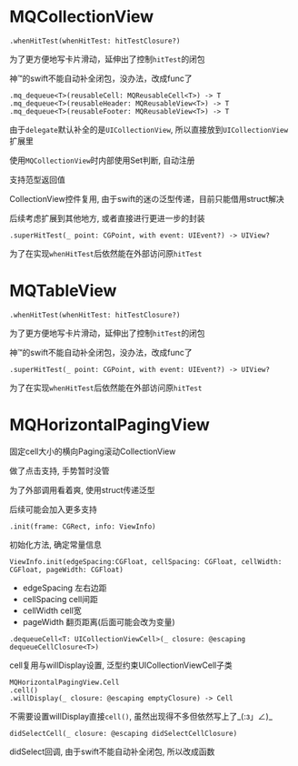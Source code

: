 # MQCollectionView

```
.whenHitTest(whenHitTest: hitTestClosure?)
```

为了更方便地写卡片滑动，延伸出了控制`hitTest`的闭包

神™的swift不能自动补全闭包，没办法，改成func了

```
.mq_dequeue<T>(reusableCell: MQReusableCell<T>) -> T
.mq_dequeue<T>(reusableHeader: MQReusableView<T>) -> T
.mq_dequeue<T>(reusableFooter: MQReusableView<T>) -> T
```

由于`delegate`默认补全的是`UICollectionView`, 所以直接放到`UICollectionView`扩展里

使用`MQCollectionView`时内部使用Set判断, 自动注册

支持范型返回值

CollectionView控件复用, 由于swift的迷の泛型传递，目前只能借用struct解决

后续考虑扩展到其他地方, 或者直接进行更进一步的封装

```
.superHitTest(_ point: CGPoint, with event: UIEvent?) -> UIView?
```

为了在实现`whenHitTest`后依然能在外部访问原`hitTest`

# MQTableView

```
.whenHitTest(whenHitTest: hitTestClosure?)
```

为了更方便地写卡片滑动，延伸出了控制`hitTest`的闭包

神™的swift不能自动补全闭包，没办法，改成func了

```
.superHitTest(_ point: CGPoint, with event: UIEvent?) -> UIView?
```

为了在实现`whenHitTest`后依然能在外部访问原`hitTest`

# MQHorizontalPagingView

固定cell大小的横向Paging滚动CollectionView

做了点击支持, 手势暂时没管

为了外部调用看着爽, 使用struct传递泛型

后续可能会加入更多支持

```
.init(frame: CGRect, info: ViewInfo)
```

初始化方法, 确定常量信息

```
ViewInfo.init(edgeSpacing:CGFloat, cellSpacing: CGFloat, cellWidth: CGFloat, pageWidth: CGFloat)
```
- edgeSpacing 左右边距
- cellSpacing cell间距
- cellWidth cell宽
- pageWidth 翻页距离(后面可能会改为变量)

```
.dequeueCell<T: UICollectionViewCell>(_ closure: @escaping dequeueCellClosure<T>)
```

cell复用与willDisplay设置, 泛型约束UICollectionViewCell子类

```
MQHorizontalPagingView.Cell
.cell()
.willDisplay(_ closure: @escaping emptyClosure) -> Cell
```

不需要设置willDisplay直接`cell()`, 虽然出现得不多但依然写上了\_(:з」∠)_

```
didSelectCell(_ closure: @escaping didSelectCellClosure)
```

didSelect回调, 由于swift不能自动补全闭包, 所以改成函数